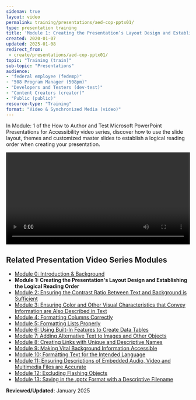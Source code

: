 ```yaml
---
sidenav: true
layout: video
permalink: training/presentations/aed-cop-pptx01/
type: presentation training
title: 'Module 1: Creating the Presentation’s Layout Design and Establishing the Logical Reading Order'
created: 2020-01-07
updated: 2025-01-08
redirect_from:
 - create/presentations/aed-cop-pptx01/
topic: "Training (train)"
sub-topic: "Presentations"
audience:
- "federal employee (fedemp)"
- "508 Program Manager (508pm)"
- "Developers and Testers (dev-test)"
- "Content Creators (creator)"
- "Public (public)"
resource-type: "Training"
format: "Video & Synchronized Media (video)"
---
```

In Module: 1 of the How to Author and Test Microsoft PowerPoint Presentations for Accessibility video series, discover how to use the slide layout, themes and customized master slides to establish a logical reading order when creating your presentation.

<video controls="controls" data-vscid="3qesx4ovd" style="width: 100%;"><source src="https://assets.section508.gov/files/videos/training-video-ppt-01-oc.mp4" type="video/mp4" /></video>

## Related Presentation Video Series Modules

  * [Module 0: Introduction & Background][0]
  * **Module 1: Creating the Presentation's Layout Design and Establishing the Logical Reading Order**
  * [Module 2: Ensuring the Contrast Ratio Between Text and Background is Sufficient][2]
  * [Module 3: Ensuring Color and Other Visual Characteristics that Convey Information are Also Described in Text][3]
  * [Module 4: Formatting Columns Correctly][4]
  * [Module 5: Formatting Lists Properly][5]
  * [Module 6: Using Built-In Features to Create Data Tables][6]
  * [Module 7: Adding Alternative Text to Images and Other Objects][7]
  * [Module 8: Creating Links with Unique and Descriptive Names][8]
  * [Module 9: Making Vital Background Information Accessible][9]
  * [Module 10: Formatting Text for the Intended Language][10]
  * [Module 11: Ensuring Descriptions of Embedded Audio, Video and Multimedia Files are Accurate][11]
  * [Module 12: Excluding Flashing Objects][12]
  * [Module 13: Saving in the .pptx Format with a Descriptive Filename][13]

**Reviewed/Updated**: January 2025

 [0]: {{site.baseurl}}/training/presentations/aed-cop-pptx00/
 [1]: {{site.baseurl}}/training/presentations/aed-cop-pptx01/
 [2]: {{site.baseurl}}/training/presentations/aed-cop-pptx02/
 [3]: {{site.baseurl}}/training/presentations/aed-cop-pptx03/
 [4]: {{site.baseurl}}/training/presentations/aed-cop-pptx04/
 [5]: {{site.baseurl}}/training/presentations/aed-cop-pptx05/
 [6]: {{site.baseurl}}/training/presentations/aed-cop-pptx06/
 [7]: {{site.baseurl}}/training/presentations/aed-cop-pptx07/
 [8]: {{site.baseurl}}/training/presentations/aed-cop-pptx08/
 [9]: {{site.baseurl}}/training/presentations/aed-cop-pptx09/
 [10]: {{site.baseurl}}/training/presentations/aed-cop-pptx10/
 [11]: {{site.baseurl}}/training/presentations/aed-cop-pptx11/
 [12]: {{site.baseurl}}/training/presentations/aed-cop-pptx12/
 [13]: {{site.baseurl}}/training/presentations/aed-cop-pptx13/